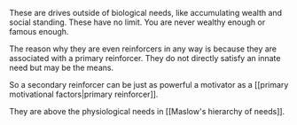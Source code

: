 These are drives outside of biological needs, like accumulating wealth and social standing. These have no limit. You are never wealthy enough or famous enough. 

The reason why they are even reinforcers in any way is because they are associated with a primary reinforcer. They do not directly satisfy an innate need but may be the means.  

So a secondary reinforcer can be just as powerful a motivator as a [[primary motivational factors|primary reinforcer]].

They are above the physiological needs in [[Maslow's hierarchy of needs]].